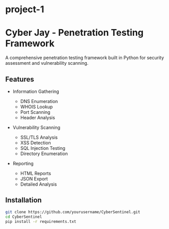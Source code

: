# project-1

# Cyber Jay - Penetration Testing Framework

A comprehensive penetration testing framework built in Python for security assessment and vulnerability scanning.

## Features

- Information Gathering
  - DNS Enumeration
  - WHOIS Lookup
  - Port Scanning
  - Header Analysis

- Vulnerability Scanning
  - SSL/TLS Analysis
  - XSS Detection
  - SQL Injection Testing
  - Directory Enumeration

- Reporting
  - HTML Reports
  - JSON Export
  - Detailed Analysis

## Installation

```bash
git clone https://github.com/yourusername/CyberSentinel.git
cd CyberSentinel
pip install -r requirements.txt
